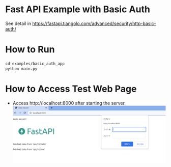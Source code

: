 # Fast API Example with Basic Auth
See detail in https://fastapi.tiangolo.com/advanced/security/http-basic-auth/

# How to Run
```
cd examples/basic_auth_app
python main.py
```

# How to Access Test Web Page
- Access http://localhost:8000 after starting the server.  
![Image 1](images/1.png)
